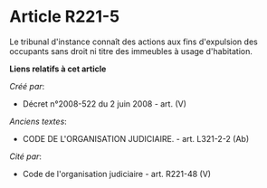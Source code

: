 # Article R221-5

Le tribunal d'instance connaît des actions aux fins d'expulsion des occupants sans droit ni titre des immeubles à usage
d'habitation.

**Liens relatifs à cet article**

_Créé par_:

  - Décret n°2008-522 du 2 juin 2008 - art. (V)

_Anciens textes_:

  - CODE DE L'ORGANISATION JUDICIAIRE. - art. L321-2-2 (Ab)

_Cité par_:

  - Code de l'organisation judiciaire - art. R221-48 (V)
